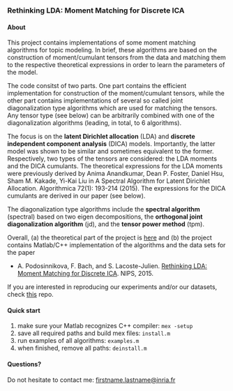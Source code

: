 ### Rethinking LDA: Moment Matching for Discrete ICA

#### About
This project contains implementations of some moment matching algorithms for topic modeling. 
In brief, these algorithms are based on the construction of moment/cumulant tensors from the data
and matching them to the respective theoretical expressions in order to learn the parameters of the model.

The code consitst of two parts. One part contains the efficient implementation for construction of the moment/cumulant tensors, 
while the other part contains implementations of several so called joint diagonalization type algorithms which are used for matching the tensors. 
Any tensor type (see below) can be arbitrarily combined with one of the diagonalization algorithms (leading, in total, to 6 algorithms).

The focus is on the **latent Dirichlet allocation** (LDA) and **discrete independent component analysis** (DICA) models. 
Importantly, the latter model was shown to be similar and sometimes equivalent to the former.
Respectively, two types of the tensors are considered: the LDA moments and the DICA cumulants. 
The theoretical expressions for the LDA moments were previously derived by Anima Anandkumar, Dean P. Foster, Daniel Hsu, Sham M. Kakade, Yi-Kai Liu 
in A Spectral Algorithm for Latent Dirichlet Allocation. Algorithmica 72(1): 193-214 (2015). 
The expressions for the DICA cumulants are derived in our paper (see below).

The diagonalization type algorithms include the **spectral algorithm** (spectral) based on two eigen decompositions, 
the **orthogonal joint diagonalization algorithm** (jd), and the **tensor power method** (tpm).

Overall, (a) the theoretical part of the project is [here](http://www.di.ens.fr/~apodosin/dica-project.html) 
and (b) the project contains Matlab/C++ implementation of the algorithms and the data sets for the paper
* A. Podosinnikova, F. Bach, and S. Lacoste-Julien. [Rethinking LDA: Moment Matching for Discrete ICA](http://arxiv.org/abs/1507.01784). NIPS, 2015.

If you are interested in reproducing our experiments and/or our datasets, check [this](https://github.com/anastasia-podosinnikova/dica) repo.



#### Quick start

1. make sure your Matlab recognizes C++ compiler: ```mex -setup```
2. save all required paths and build mex files: ```install.m```
3. run examples of all algorithms:  ```examples.m```
7. when finished, remove all paths: ```deinstall.m```


#### Questions?
Do not hesitate to contact me: firstname.lastname@inria.fr
